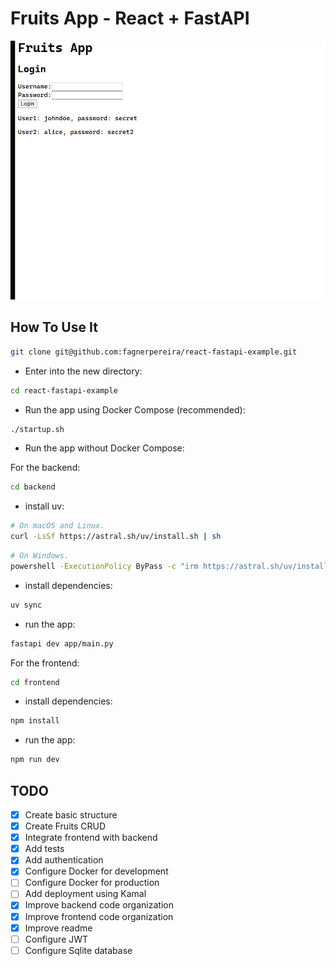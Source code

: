 # Fruits App - React + FastAPI

![Fruits App Preview](fruits-basket-app.gif)

## How To Use It

```bash
git clone git@github.com:fagnerpereira/react-fastapi-example.git
```

- Enter into the new directory:

```bash
cd react-fastapi-example
```

- Run the app using Docker Compose (recommended):

```bash
./startup.sh
```

- Run the app without Docker Compose:

For the backend:

```bash
cd backend
```

- install uv:

```bash
# On macOS and Linux.
curl -LsSf https://astral.sh/uv/install.sh | sh
```

```bash
# On Windows.
powershell -ExecutionPolicy ByPass -c "irm https://astral.sh/uv/install.ps1 | iex"
```

- install dependencies:

```bash
uv sync
```

- run the app:

```bash
fastapi dev app/main.py
```

For the frontend:

```bash
cd frontend
```

- install dependencies:

```bash
npm install
```

- run the app:

```bash
npm run dev
```

## TODO

- [x] Create basic structure
- [x] Create Fruits CRUD
- [x] Integrate frontend with backend
- [x] Add tests
- [x] Add authentication
- [x] Configure Docker for development
- [ ] Configure Docker for production
- [ ] Add deployment using Kamal
- [x] Improve backend code organization
- [x] Improve frontend code organization
- [x] Improve readme
- [ ] Configure JWT
- [ ] Configure Sqlite database

